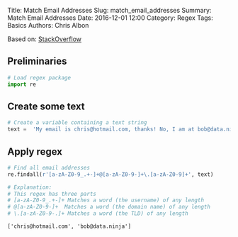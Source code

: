 Title: Match Email Addresses
Slug: match_email_addresses
Summary: Match Email Addresses
Date: 2016-12-01 12:00
Category: Regex
Tags: Basics
Authors: Chris Albon



Based on: [StackOverflow](http://stackoverflow.com/questions/201323/using-a-regular-expression-to-validate-an-email-address)

## Preliminaries


```python
# Load regex package
import re
```

## Create some text


```python
# Create a variable containing a text string
text =  'My email is chris@hotmail.com, thanks! No, I am at bob@data.ninja.'
```

## Apply regex


```python
# Find all email addresses
re.findall(r'[a-zA-Z0-9_.+-]+@[a-zA-Z0-9-]+\.[a-zA-Z0-9]+', text)

# Explanation:
# This regex has three parts
# [a-zA-Z0-9_.+-]+ Matches a word (the username) of any length
# @[a-zA-Z0-9-]+  Matches a word (the domain name) of any length
# \.[a-zA-Z0-9-.]+ Matches a word (the TLD) of any length
```




    ['chris@hotmail.com', 'bob@data.ninja']


